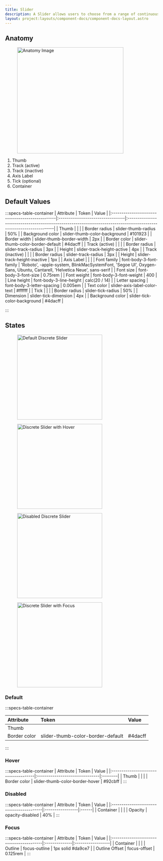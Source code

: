 ```yaml
---
title: Slider
description: A Slider allows users to choose from a range of continuous and discrete values arranged from minimum to maximum.
layout: project:layouts/component-docs/component-docs-layout.astro
---
```


## Anatomy

<div class="spec-container -anatomy">
    <figure><img loading="lazy" width="350px" src="/img/components/slider/slider-anatomy.png" alt="Anatomy Image"/></figure>
    <ol>
        <li>Thumb</li>
        <li>Track (active)</li>
        <li>Track (inactive)</li>
        <li>Axis Label</li>
        <li>Tick (optional)</li>
        <li>Container</li>
    </ol>
</div>

## Default Values

:::specs-table-container
| Attribute                                        | Token                             | Value                                                                                                                 |
|:-------------------------------------------------|:----------------------------------|:----------------------------------------------------------------------------------------------------------------------|
| <span class="attr-title">Thumb</span>            |                                   |                                                                                                                       |
| Border radius                                    | slider-thumb-radius               | 50%                                                                                                                   |
| Background color                                 | slider-thumb-color-background     | #101923                                                                                                               |
| Border width                                     | slider-thumb-border-width         | 2px                                                                                                                   |
| Border color                                     | slider-thumb-color-border-default | #4dacff                                                                                                               |
| <span class="attr-title">Track (active)</span>   |                                   |                                                                                                                       |
| Border radius                                    | slider-track-radius               | 3px                                                                                                                   |
| Height                                           | slider-track-height-active        | 4px                                                                                                                   |
| <span class="attr-title">Track (inactive)</span> |                                   |                                                                                                                       |
| Border radius                                    | slider-track-radius               | 3px                                                                                                                   |
| Height                                           | slider-track-height-inactive      | 1px                                                                                                                   |
| <span class="attr-title">Axis Label</span>       |                                   |                                                                                                                       |
| Font family                                      | font-body-3-font-family           | 'Roboto', -apple-system, BlinkMacSystemFont, 'Segoe UI', Oxygen-Sans, Ubuntu, Cantarell, 'Helvetica Neue', sans-serif |
| Font size                                        | font-body-3-font-size             | 0.75rem                                                                                                               |
| Font weight                                      | font-body-3-font-weight           | 400                                                                                                                   |
| Line height                                      | font-body-3-line-height           | calc(20 / 14)                                                                                                         |
| Letter spacing                                   | font-body-3-letter-spacing        | 0.005em                                                                                                               |
| Text color                                       | slider-axis-label-color-text      | #ffffff                                                                                                               |
| <span class="attr-title">Tick</span>             |                                   |                                                                                                                       |
| Border radius                                    | slider-tick-radius                | 50%                                                                                                                   |
| Dimension                                        | slider-tick-dimension             | 4px                                                                                                                   |
| Background color                                 | slider-tick-color-background      | #4dacff                                                                                                               |

:::

## States

<div class="spec-container -examples">
    <figure><img loading="lazy" width="280" src="/img/components/slider/slider-discrete-default.png" alt="Default Discrete Slider"/></figure>
    <figure><img loading="lazy" width="280" src="/img/components/slider/slider-discrete-hover.png" alt="Discrete Slider with Hover"/></figure>
    <figure><img loading="lazy" width="280" src="/img/components/slider/slider-discrete-disabled.png" alt="Disabled Discrete Slider"/></figure>
    <figure><img loading="lazy" width="280" src="/img/components/slider/slider-discrete-focus.png" alt="Discrete Slider with Focus"/></figure>
</div>

### Default

:::specs-table-container

| Attribute                             | Token                             | Value   |
|:--------------------------------------|:----------------------------------|:--------|
| <span class="attr-title">Thumb</span> |                                   |         |
| Border color                          | slider-thumb-color-border-default | #4dacff |

:::

### Hover

:::specs-table-container
| Attribute                             | Token                           | Value   |
|:--------------------------------------|:--------------------------------|:--------|
| <span class="attr-title">Thumb</span> |                                 |         |
| Border color                          | slider-thumb-color-border-hover | #92cbff |
:::

### Disabled

:::specs-table-container
| Attribute                                 | Token            | Value |
|:------------------------------------------|:-----------------|:------|
| <span class="attr-title">Container</span> |                  |       |
| Opacity                                   | opacity-disabled | 40%   |
:::

### Focus

:::specs-table-container
| Attribute                                 | Token         | Value             |
|:------------------------------------------|:--------------|:------------------|
| <span class="attr-title">Container</span> |               |                   |
| Outline                                   | focus-outline | 1px solid #da9ce7 |
| Outline Offset                            | focus-offset  | 0.125rem          |
:::
